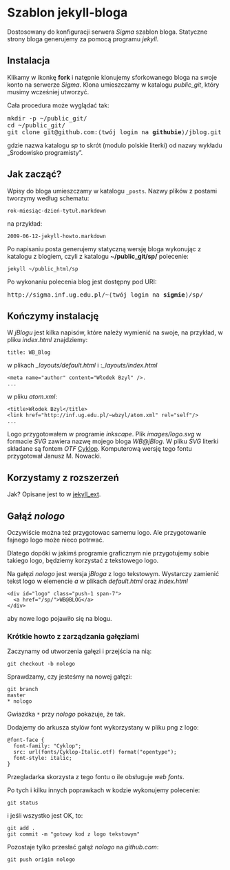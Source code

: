# Szablon jekyll-bloga 

Dostosowany do konfiguracji serwera *Sigma* szablon bloga.
Statyczne strony bloga generujemy za pomocą programu *jekyll*.


## Instalacja

Klikamy w ikonkę **fork** i natępnie klonujemy sforkowanego bloga
na swoje konto na serwerze *Sigma*. Klona umieszczamy w katalogu
*public_git*, który musimy wcześniej utworzyć.

Cała procedura może wyglądać tak:

<pre>mkdir -p ~/public_git/
cd ~/public_git/
git clone git@github.com:⟨twój login na <b>githubie</b>⟩/jblog.git sp
</pre>

gdzie nazwa katalogu *sp* to skrót (modulo polskie literki)
od nazwy wykładu „Środowisko programisty”.


## Jak zacząć?

Wpisy do bloga umieszczamy w katalogu `_posts`.
Nazwy plików z postami tworzymy według schematu:

    rok-miesiąc-dzień-tytuł.markdown

na przykład:

    2009-06-12-jekyll-howto.markdown

Po napisaniu posta generujemy statyczną wersję bloga wykonując z
katalogu z blogiem, czyli z katalogu **~/public_git/sp/** polecenie:

    jekyll ~/public_html/sp

Po wykonaniu polecenia blog jest dostępny pod URI:

<pre>http://sigma.inf.ug.edu.pl/~⟨twój login na <b>sigmie</b>⟩/sp/
</pre>

## Kończymy instalację

W *jBlogu* jest kilka napisów, które należy wymienić na swoje,
na przykład, w pliku *index.html* znajdziemy:

    title: WB_Blog

w plikach *_layouts/default.html* i :*_layouts/index.html*

    <meta name="author" content="Włodek Bzyl" />.
    ...
 
w pliku *atom.xml*:

    <title>Włodek Bzyl</title>
    <link href="http://inf.ug.edu.pl/~wbzyl/atom.xml" rel="self"/>
    ...

Logo przygotowałem w programie *inkscape*. 
Plik *images/logo.svg* w formacie *SVG* zawiera 
nazwę mojego bloga *WB@jBlog*.
W pliku *SVG* literki składane są fontem *OTF*
[Cyklop](http://nowacki.strefa.pl/cyklop.html). Komputerową
wersję tego fontu przygotował Janusz M. Nowacki.


## Korzystamy z rozszerzeń

Jak? Opisane jest to w [jekyll_ext](http://github.com/rfelix/jekyll_ext).


## Gałąź *nologo*
    
Oczywiście można też przygotowac samemu logo. Ale przygotowanie
fajnego logo może nieco potrwać.

Dlatego dopóki w jakimś programie graficznym nie przygotujemy sobie 
takiego logo, będziemy korzystać z tekstowego logo.

Na gałęzi *nologo* jest wersja *jBloga* z logo tekstowym.
Wystarczy zamienić tekst logo w elemencie *a* w plikach
*default.html* oraz *index.html*

    <div id="logo" class="push-1 span-7">
      <a href="/sp/">WB@BLOG</a>
    </div>

aby nowe logo pojawiło się na blogu.

### Krótkie howto z zarządzania gałęziami

Zaczynamy od utworzenia gałęzi i przejścia na nią:

    git checkout -b nologo

Sprawdzamy, czy jesteśmy na nowej gałęzi:

    git branch
    master
    * nologo

Gwiazdka `*` przy *nologo* pokazuje, że tak.

Dodajemy do arkusza stylów font wykorzystany w pliku png z logo:

    @font-face {
      font-family: "Cyklop";
      src: url(fonts/Cyklop-Italic.otf) format("opentype");
      font-style: italic;
    }

Przegladarka skorzysta z tego fontu o ile obsługuje *web fonts*.

Po tych i kilku innych poprawkach w kodzie wykonujemy polecenie:

    git status

i jeśli wszystko jest OK, to:

    git add .
    git commit -m "gotowy kod z logo tekstowym"

Pozostaje tylko przesłać gałąź *nologo* na *github.com*:

    git push origin nologo
